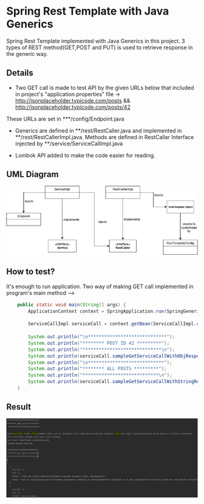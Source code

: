 # Spring Rest Template with Java Generics
Spring Rest Template implemented with Java Generics in this project. 3 types of REST method(GET,POST and PUT) is used 
to retrieve response in the generic way.

## Details
* Two GET call is made to test API by the given URLs below that included in project's "application.properties" file -> 
http://jsonplaceholder.typicode.com/posts && http://jsonplaceholder.typicode.com/posts/42

These URLs are set in ***/config/Endpoint.java

* Generics are defined in **/rest/RestCaller.java and implemented in **/rest/RestCallerImpl.java. Methods are defined in RestCallar Interface
injected by **/service/ServiceCallImpl.java

* Lombok API added to make the code easier for reading.


## UML Diagram

![940px image](screenshots/UML.png)



## How to test?

It's enough to run application. Two way of making GET call implemented in program's main method -->

```java
	public static void main(String[] args) {
		ApplicationContext context = SpringApplication.run(SpringGenericRestTemplateApplication.class, args);

		ServiceCallImpl serviceCall = context.getBean(ServiceCallImpl.class);

		System.out.println("\n*****************************");
		System.out.println("******** POST ID 42 *********");
		System.out.println("*****************************\n");
		System.out.println(serviceCall.sampleGetServiceCallWithObjResponse());
		System.out.println("\n****************************");
		System.out.println("******** ALL POSTS *********");
		System.out.println("****************************\n");
		System.out.println(serviceCall.sampleGetServiceCallWithStringResponse());
	}
```

## Result

![940px image](screenshots/Console.PNG)
